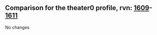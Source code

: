 ## Comparison for the theater0 profile, rvn: [1609](https://github.com/PRO100KatYT/FortniteProfileRevisions/tree/main/profiles/theater0/1609%20theater0.json)-[1611](https://github.com/PRO100KatYT/FortniteProfileRevisions/tree/main/profiles/theater0/1611%20theater0.json)

No changes
